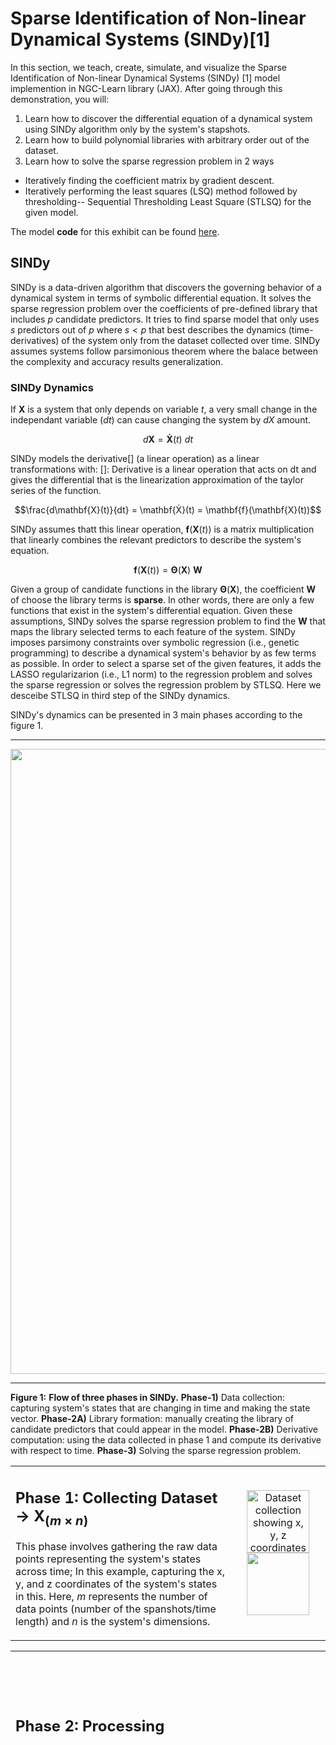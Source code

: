 <!--
Results section jumps to complex examples without first showing a simple case
No clear connection between the code section and the theoretical explanation
Missing explanation of hyperparameter selection (threshold, max_iter, etc.)
Some diagrams (like P1.png and P2.png) are too small to read clearly
Flow diagrams lack clear directional indicators
Inconsistent color schemes across visualizations
-->


# Sparse Identification of Non-linear Dynamical Systems (SINDy)[1]

In this section, we teach, create, simulate, and visualize the Sparse Identification of Non-linear Dynamical Systems (SINDy) [1] model implemention in NGC-Learn library (JAX). After going through this demonstration, you will:

1.  Learn how to discover the differential equation of a dynamical system using SINDy algorithm only by the system's stapshots.
2.  Learn how to build polynomial libraries with arbitrary order out of the dataset.
3.  Learn how to solve the sparse regression problem in 2 ways
  - Iteratively finding the coefficient matrix by gradient descent.
  - Iteratively performing the least squares (LSQ) method followed by thresholding-- Sequential Thresholding Least Square (STLSQ) for the given model.
   
   
The model **code** for this exhibit can be found [here](https://github.com/NACLab/ngc-museum/exhibits/sindy/sindy.py).


## SINDy 

SINDy is a data-driven algorithm that discovers the governing behavior of a dynamical system in terms of symbolic differential equation. It solves the sparse regression problem over the coefficients of pre-defined library that includes $p$ candidate predictors. It tries to find sparse model that only uses $s$ predictors out of $p$ where $s<p$ that best describes the dynamics (time-derivatives) of the system only from the dataset collected over time. SINDy assumes systems follow parsimonious theorem where the balace between the complexity and accuracy results generalization.



### SINDy Dynamics

If $\mathbf{X}$ is a system that only depends on variable $t$, a very small change in the independant variable ($dt$) can cause changing the system by $dX$ amount. 
```math
d\mathbf{X} = \mathbf{Ẋ}(t)~dt
```
SINDy models the derivative[] (a linear operation) as a linear transformations with:
[]: Derivative is a linear operation that acts on dt and gives the differential that is the linearization approximation of the taylor series of the function.
```math
\frac{d\mathbf{X}(t)}{dt} = \mathbf{Ẋ}(t) = \mathbf{f}(\mathbf{X}(t))
```
SINDy assumes thatt this linear operation, $\mathbf{f}(\mathbf{X}(t))$ is a matrix multiplication that linearly combines the relevant predictors to describe the system's equation.
```math
\mathbf{f}(\mathbf{X}(t)) = \mathbf{\Theta}(\mathbf{X})~\mathbf{W}
```


Given a group of candidate functions in the library $\mathbf{\Theta}(\mathbf{X})$, the coefficient $\mathbf{W}$ of choose the library terms is **sparse**. In other words, there are only a few functions that exist in the system's differential equation. Given these assumptions, SINDy solves the sparse regression problem to find the $\mathbf{W}$ that maps the library selected terms to each feature of the system. SINDy imposes parsimony constraints over symbolic regression (i.e., genetic programming) to describe a dynamical system's behavior by as few terms as possible. In order to select a sparse set of the given features, it adds the LASSO regularizarion (i.e., L1 norm) to the regression problem and solves the sparse regression or solves the regression problem by STLSQ. Here we desceibe STLSQ in third step of the SINDy dynamics.



SINDy's dynamics can be presented in 3 main phases according to the figure 1. 

------------------------------------------------------------------------------------------

<p align="center">
  <img src="../images/museum/sindy/flow_SR.png" width="1000">

------------------------------------------------------------------------------------------
**Figure 1:** **Flow of three phases in SINDy.** **Phase-1)** Data collection: capturing system's states that are changing in time and making the state vector. **Phase-2A)** Library formation: manually creating the library of candidate predictors that could appear in the model. **Phase-2B)** Derivative computation: using the data collected in phase 1 and compute its derivative with respect to time. **Phase-3)**  Solving the sparse regression problem.
</p>



<!-- ----------------------------------------------------------------------------------------------------------------------------------------------------------------------------------------------------------------- -->

<table>
   
<tr>
<td width="70%" valign="top">
   
## Phase 1: Collecting Dataset → $\mathbf{X}_{(m \times n)}$
This phase involves gathering the raw data points representing the system's states across time; In this example, capturing the x, y, and z coordinates of the system's states in this. Here, $m$ represents the number of data points (number of the spanshots/time length) and $n$ is the system's dimensions.
</td>
<td width="30%" align="top">
   <p align="center">
   <img src="../images/museum/sindy/P1.png" width="100" alt="Dataset collection showing x, y, z coordinates">
   <img src="../images/museum/sindy/X_.png" width="100">
   </p>
</td>
</tr>

</table>
<!-- ----------------------------------------------------------------------------------------------------------------------------------------------------------------------------------------------------------------- -->

<!-- ----------------------------------------------------------------------------------------------------------------------------------------------------------------------------------------------------------------- -->
<table>


   
<tr>
   <td colspan="2"> 
     
## Phase 2: Processing
   </td>
     <td rowspan="3" colspan="5"> 
   <p align="center">
   <img src="../images/museum/sindy/P2.png" width="10000">
   </p>
   </td>
</tr>

   
<tr>
   <td> 

### 2.A: Making Library  → $\mathbf{\Theta}_{(m \times p)}$
In this step, using the dataset collected in step 1, given the pre-defined function terms, we construct the dictionary of candidate predictors for system's differential equations. These functions form the columns of our library matrix $\mathbf{\Theta}(\mathbf{X})$ and $p$ is the number of candidate predictors. To identify the dynamical structure of the system this library of candidate functions appear in the regression problem to propose the model's structure that later the coefficient matrix will give weight to them according to the problem setup. Assuming sparse models for the system, by sparsification (LASSO or thresholding weigths) decide which structure best describe the system's behavior using predictors. 
Given a set of time-series measurements of a dynamical system state variables ($\mathbf{X}_{(m \times n)}$) we construct:
Library of Candidate Functions: $\Theta(\mathbf{X}) = [\mathbf{1} \quad \mathbf{X} \quad \mathbf{X}^2 \quad \mathbf{X}^3 \quad \sin(\mathbf{X}) \quad \cos(\mathbf{X}) \quad ...]$
   </td>
   <td> 
   <p align="center">
   <img src="../images/museum/sindy/Xtheta.png" width="3000">
   </p>
   </td>
</tr>


<tr>
   <td> 
   
### 2.B: Compute State Derivatives → $\mathbf{Ẋ}_{(m \times n)}$
Given a set of time-series measurements of a dynamical system state variables $\mathbf{X}_{(m \times n)}$ we construct the derivative matrix: $\mathbf{Ẋ}_{(m \times n)}$ (computed numerically)
In this step, using the dataset collected in step 1, we calculating the time derivatives of each state variable with respect to time. In this example, we compute ẋ, ẏ, and ż to capture how the system evolves over time.
   </td>
   <td> 
   <p align="center">
   <img src="../images/museum/sindy/xdx.png" width="200">
   <img src="../images/museum/sindy/dX_.png" width="200">
   </p>
   </td>
</tr>




</table>
<!-- ----------------------------------------------------------------------------------------------------------------------------------------------------------------------------------------------------------------- -->

<!-- ----------------------------------------------------------------------------------------------------------------------------------------------------------------------------------------------------------------- -->

<table>
   
<tr>
<td width="70%" valign="top">
   
## Phase 3: Solving Sparse Regression Problem → $\mathbf{W_s}_{(p \times n)}$
Solving the Sparse Regression problem (SR) can be done with various method such as Lasso, STLSQ, Elastic Net, and many others. Here we describe STLSQ to solve the SR problem according to the SINDy method.
</td>
<td width="30%" align="top">
   <p align="center">
   <img src="../images/museum/sindy/SRin.png" width="400" alt="Dataset collection showing x, y, z coordincates">
   </p>
</td>
</tr>

<tr>
   <table>  
   <tr>
     <td colspan="3"> 



### Solving SR by Sequential Thresholding Least Square (STLSQ)
<!-- --------------------------------------------------------------------------------------------- -->
<p align="center">
  <img src="../images/museum/sindy/flow.png" width="800">

**Figure 1:** **Flow of three phases in SINDy.** **Phase-1)** Data collection: capturing system's states that are changing in time and making the state vector. **Phase-2A)** Library formation: manually creating the library of candidate predictors that could appear in the model. **Phase-2B)** Derivative computation: using the data collected in phase 1 and compute its derivative with respect to time. **Phase-3)**  Solving the sparse regression problem with STLSQ.
</p>

------------------------------------------------------------------------------------------
   </td>
</tr>  


   <tr>
     <td colspan="3"> 
   
### Sequential Thresholding Least Square (STLSQ)
   </td>
</tr>  


   <tr>
     <td colspan="3"> 
        <p align="center">
   <img src="../images/museum/sindy/STLSQ.png" width="800" alt="State derivatives visualization">
   </p>
   </td>
</tr>  


<tr>
   <td> 

#### 3.A: Least Square method (LSQ) → $\mathbf{W}$ 
Finds library coefficients by solving the following regression problem $\mathbf{Ẋ} = \mathbf{\Theta}\mathbf{W}$ analytically $\mathbf{W}  = (\mathbf{\Theta}^T \mathbf{\Theta})^{-1} \mathbf{\Theta}^T \mathbf{Ẋ}$ 
   </td>
   <td> 
   <p align="center">
   <img src="../images/museum/sindy/LSQ.png" width="200" alt="State derivatives visualization">
   </p>
   </td>
</tr>

<tr>
   <td> 
   
#### 3.B: Thresholding → $\mathbf{W_s}$
Sparsifies $\mathbf{W}$ by keeping only some terms in $\mathbf{W}$ that corresponds to the effective terms in the library.
   </td>
   <td> 
   <p align="center">
   <img src="../images/museum/sindy/Thresholding.png" width="200" alt="State derivatives visualization">
   </p>
   </td>
</tr>
<tr>
   <td> 
   
#### 3.C: Masking → $\mathbf{\Theta_s}$
Sparsifies $\mathbf{\Theta}$ by keeping only the corresponding terms in $\mathbf{W}$ that are kept.
   </td>
   <td> 
   <p align="center">
   <img src="../images/museum/sindy/Masking.png" width="200" alt="State derivatives visualization">
   </p>
   </td>
</tr>


<tr>
   <td> 
   
#### 3.D: Repeat A → B → C until convergence
Solving LSQ with the sparse matrix $\mathbf{\Theta_s}$ and $\mathbf{W_s}$ and find the new $\mathbf{W}$ and repreat steps B and C everytime.
   </td>
   <td> 
   <p align="center">
   <img src="../images/museum/sindy/iterin.png" width="500" alt="State derivatives visualization">
   </p>
   </td>
</tr>


</table>
</tr>


</table>










   <p align="center">
   <img src="../images/museum/sindy/dx.png" width="300">
   <img src="../images/museum/sindy/dy.png" width="300">
   <img src="../images/museum/sindy/dz.png" width="300">
   </p>




<!-- xxxxxxxxxxxxxxxxxxxxxxxxxxxxxxxxxxxxxxxxxxxxxxxxxxxxxxxxxxxxxxxxxxxxxxxxxxxxxxxxxxxx -->
<!-- xxxxxxxxxxxxxxxxxxxxxxxxxxxxxxxxxxxxxxxxxxxxxxxxxxxxxxxxxxxxxxxxxxxxxxxxxxxxxxxxxxxx -->
## Code

<!--
-->

```python

from ngclearn.utils.diffeq.feature_library import PolynomialLibrary
from ngclearn.utils.diffeq.ode_utils_scanner import solve_ode
from ngclearn.utils.diffeq.odes import loren

dfx = lorenz
x0 = jnp.array([3, -1.5])
deg = 2
threshold = 0.01
max_iter=100
T = 2000
include_bias = False

dt = 1e-2
t0 = 0.
ts, X = solve_ode('rk4', t0, x0, T=T, dfx=dfx, dt=dt, params=None, sols_only=True)

lib_creator = PolynomialLibrary(poly_order=deg, include_bias=include_bias)
feature_lib, feature_names = lib_creator.fit([X[:, i] for i in range(X.shape[1])])

dX = jnp.array(np.gradient(X, ts.ravel(), axis=0))

coef = jnp.linalg.lstsq(feature_lib, dX, rcond=None)[0]
for i in range(max_iter):
    coef_pre = jnp.array(coef)
    coef_zero = jnp.zeros_like(coef)

    res_idx = jnp.where(jnp.abs(coef) >= self.threshold, True, False)

    res_mask = jnp.any(res_idx, axis=1)
    res_lib = feature_lib[:, res_mask]

    coef_new = jnp.linalg.lstsq(res_lib, dX, rcond=None)[0]
    coef = coef_zero.at[res_mask].set(coef_new)

print(coef)
```


<!-- xxxxxxxxxxxxxxxxxxxxxxxxxxxxxxxxxxxxxxxxxxxxxxxxxxxxxxxxxxxxxxxxxxxxxxxxxxxxxxxxxxxx -->
<!-- xxxxxxxxxxxxxxxxxxxxxxxxxxxxxxxxxxxxxxxxxxxxxxxxxxxxxxxxxxxxxxxxxxxxxxxxxxxxxxxxxxxx -->

## Results

<table>
<th>
   Model
</th>
<th>
   Results
</th>

<tr>
   <td> 
   
   ## Oscillator

True model's equation
$\mathbf{ẋ} = \mu_1\mathbf{x} + \sigma \mathbf{xy}$ \
$\mathbf{ẏ} = \mu_2\mathbf{y} + (\omega + \alpha \mathbf{y} + \beta \mathbf{z})\mathbf{z} - \sigma \mathbf{x}^2$ \
$\mathbf{ż} = \mu_2\mathbf{z} - (\omega + \alpha \mathbf{y} + \beta \mathbf{z})\mathbf{y}$

```python
--- SINDy results ----
ẋ =  0.050 𝑥 + 1.100 𝑥𝑦 
ẏ =  2.999 𝓏 -4.999 𝓏^2
     -0.010 𝑦 -1.998 𝑦𝓏 -1.100 𝑥^2 
ż = -0.010 𝓏 -3.000 𝑦
   + 5.000 𝑦𝓏 + 1.999 𝑦^2

  [1,  𝓏, 𝓏^2, 𝑦,  𝑦𝓏, 𝑦^2, 𝑥,     𝑥𝓏,  𝑥𝑦,   𝑥^2]
[[ 0.  0.  0.  0.  0.  0.  0.049  0.  1.099  0.]
 [ 0.  2.99 -4.99 -0.010 -1.99  0.  0.  0.  0. -1.099]
 [ 0. -0.009  0. -2.99  4.99  1.99  0.  0.  0.  0.]]
```

   </td>
   <td> 
     <p align="center">
      <img src="../images/museum/sindy/oscillator.png" width="1000">
     </p>
   </td>
</tr>

<tr>
   <td> 
   
   ## Lorenz
   
True model's equation
$\mathbf{ẋ} = 10(\mathbf{y} - \mathbf{x})$ \
$\mathbf{ẏ} = \mathbf{x}(28 - \mathbf{z}) - \mathbf{y}$ \
$\mathbf{ż} = \mathbf{xy} - \frac{8}{3}~\mathbf{z}$



```python
--- SINDy results ----
ẋ =  9.969 𝑦 -9.966 𝑥 
ẏ = -0.972 𝑦 + 27.833 𝑥 -0.995 𝑥𝓏 
ż = -2.657 𝓏 + 0.997 𝑥𝑦

  [𝓏, 𝓏^2,  𝑦,    𝑦𝓏, 𝑦^2, 𝑥,     𝑥𝓏, 𝑥𝑦, 𝑥^2]
[[ 0.  0.  9.968  0.  0. -9.965  0.  0.  0.]
 [ 0.  0. -0.971  0.  0.  27.832 -0.995  0.  0.]
 [-2.656  0.  0.  0.  0.  0.  0.  0.996  0.]]
```

   </td>
   <td> 
     <p align="center">
      <img src="../images/museum/sindy/lorenz.png" width="1000">
     </p>
   </td>
</tr>

<tr>
   <td> 
   
   ## Linear-2D

True model's equation
$\mathbf{ẋ} = -0.1\mathbf{x} + 2.0\mathbf{y}$ \
$\mathbf{ẏ} = -2.0\mathbf{x} - 0.1\mathbf{y}$ 

```python
--- SINDy results ----
ẋ =  2.000  𝑦 -0.100  𝑥 
ẏ = -0.100  𝑦 -2.000  𝑥

$[𝑦, 𝑦^2, 𝑥, 𝑥𝑦, 𝑥^2]$
[[ 1.999  0. -0.100  0.  0.]
 [-0.099  0. -1.999  0.  0.]]
```
   

   </td>
   <td> 
     <p align="center">
      <img src="../images/museum/sindy/linear_2D.png" width="1000">
     </p>
   </td>
</tr>

<tr>
   <td> 
   
   ## Linear-3D

True model's equation
$\mathbf{ẋ} = -0.1\mathbf{x} + 2\mathbf{y}$ \
$\mathbf{ẏ} = -2\mathbf{x} - 0.1\mathbf{y}$ \
$\mathbf{ż} = -0.3\mathbf{z}$ 

```python
--- SINDy results ----
ẋ =  2.000 𝑦 -0.100 𝑥 
ẏ = -0.100 𝑦 -2.000 𝑥 
ż = -0.300 𝓏

[1, 𝓏, 𝓏^2, 𝑦, 𝑦.𝓏, 𝑦^2, 𝑥, 𝑥𝓏, 𝑥.𝑦, 𝑥^2]
[[ 0.  0.  1.999  0.  0. -0.100  0.  0.  0.]
 [ 0.  0. -0.100  0.  0. -1.999  0.  0.  0.]
 [-0.299  0.  0.  0.  0.  0.  0.  0.  0.]]
```

   </td>
   <td> 
     <p align="center">
      <img src="../images/museum/sindy/linear_3D.png" width="1000">
     </p>
   </td>
</tr>

<tr>
   <td> 
   
   ## Cubic-2D

True model's equation
$\mathbf{ẋ} = -0.1\mathbf{x}^3 + 2.0\mathbf{y}^3$ \
$\mathbf{ẏ} = -2.0\mathbf{x}^3 - 0.1\mathbf{y}^3$ 

```python
--- SINDy results ----
ẋ =  1.999  𝑦^3 -0.100  𝑥^3 
ẏ = -0.099  𝑦^3 -1.998  𝑥^3

[𝑦, 𝑦^2, 𝑦^3, 𝑥, 𝑥𝑦, 𝑥𝑦^2, 𝑥^2, 𝑥^2𝑦, 𝑥^3]
[[ 0.  0.  1.99  0.   0.   0.   0.   0. -0.100]
 [ 0.  0. -0.099  0.   0.   0.   0.   0. -1.99]]
```

   </td>
   <td> 
     <p align="center">
      <img src="../images/museum/sindy/cubic_2D.png" width="1000">
     </p>
   </td>
</tr>
   
</table>







<!--
-----------------------------------------------------------------------------
Dictionary learning combined with LASSO (L1-norm) promotes the sparsity of the coefficient matrix which allows only governing terms in the dictionary stay non-zero.

The solve linear regression by lasso that is the L1-norm regularized least squares to penalize L1-norm of weights (coefficients).
lasso solution is the sparse model with coefficients corresponding to the relevant features in the library that predicts the motion of the system.

of a manually constructed dictionary from the state vector by a coefficient matrix.

-----------------------------------------------------------------------------o

-->





## References
<b>[1]</b> Brunton SL, Proctor JL, Kutz JN. Discovering governing equations from data by sparse identification of nonlinear dynamical systems. Proc Natl Acad Sci U S A. 2016 Apr 12;113(15):3932-7. doi: 10.1073/pnas.1517384113. Epub 2016 Mar 28. PMID: 27035946; PMCID: PMC4839439.

